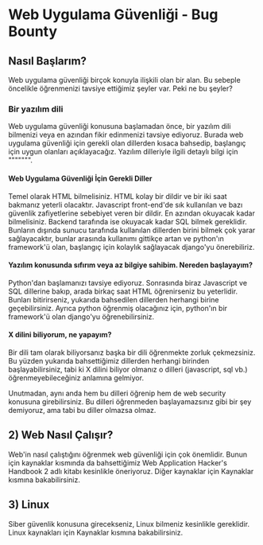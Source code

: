 # Web Uygulama Güvenliği - Bug Bounty

## Nasıl Başlarım?

Web uygulama güvenliği birçok konuyla ilişkili olan bir alan. Bu sebeple öncelikle öğrenmenizi tavsiye ettiğimiz şeyler var. Peki ne bu şeyler?

### Bir yazılım dili

Web uygulama güvenliği konusuna başlamadan önce, bir yazılım dili bilmenizi veya en azından fikir edinmenizi tavsiye ediyoruz. Burada web uygulama güvenliği için gerekli olan dillerden kısaca bahsedip, başlangıç için uygun olanları açıklayacağız. Yazılım dilleriyle ilgili detaylı bilgi için  """"""".

#### Web Uygulama Güvenliği İçin Gerekli Diller

Temel olarak HTML bilmelisiniz. HTML kolay bir dildir ve bir iki saat bakmanız yeterli olacaktır. Javascript front-end'de sık kullanılan ve bazı güvenlik zafiyetlerine sebebiyet veren bir dildir. En azından okuyacak kadar bilmelisiniz. Backend tarafında ise okuyacak kadar SQL bilmek gereklidir. Bunların dışında sunucu tarafında kullanılan dillerden birini bilmek çok yarar sağlayacaktır, bunlar arasında kullanımı gittikçe artan ve python'ın framework'ü olan, başlangıç için kolaylık sağlayacak django'yu önerebiliriz. 

#### Yazılım konusunda sıfırım veya az bilgiye sahibim. Nereden başlayayım?

Python'dan başlamanızı tavsiye ediyoruz. Sonrasında biraz Javascript ve SQL dillerine bakıp, arada birkaç saat HTML öğrenirseniz bu yeterlidir. Bunları bitirirseniz, yukarıda bahsedilen dillerden herhangi birine geçebilirsiniz. Ayrıca python öğrenmiş olacağınız için, python'ın bir framework'ü olan django'yu öğrenebilirsiniz.

#### X dilini biliyorum, ne yapayım?

Bir dili tam olarak biliyorsanız başka bir dili öğrenmekte zorluk çekmezsiniz. Bu yüzden yukarıda bahsettiğimiz dillerden herhangi birinden başlayabilirsiniz, tabi ki X dilini biliyor olmanız o dilleri (javascript, sql vb.) öğrenmeyebileceğiniz anlamına gelmiyor. 

Unutmadan, aynı anda hem bu dilleri öğrenip hem de web security konusuna girebilirsiniz. Bu dilleri öğrenmeden başlayamazsınız gibi bir şey demiyoruz, ama tabi bu diller olmazsa olmaz.


## 2) Web Nasıl Çalışır?

Web'in nasıl çalıştığını öğrenmek web güvenliği için çok önemlidir. Bunun için kaynaklar kısmında da bahsettiğimiz Web Application Hacker's Handbook 2 adlı kitabı kesinlikle öneriyoruz. Diğer kaynaklar için Kaynaklar kısmına bakabilirsiniz.

## 3) Linux

Siber güvenlik konusuna girecekseniz, Linux bilmeniz kesinlikle gereklidir. Linux kaynakları için Kaynaklar kısmına bakabilirsiniz.
